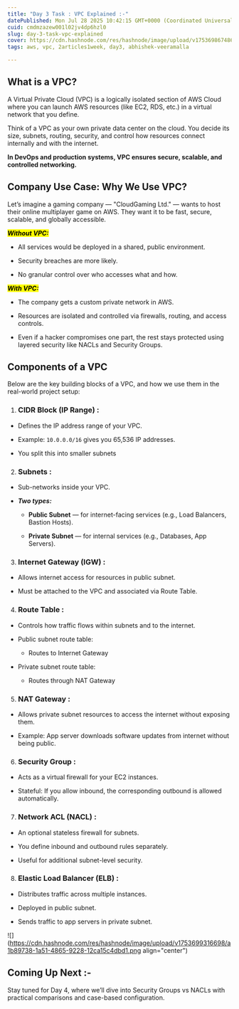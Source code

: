 ```yaml
---
title: "Day 3 Task : VPC Explained :-"
datePublished: Mon Jul 28 2025 10:42:15 GMT+0000 (Coordinated Universal Time)
cuid: cmdmzazew001l02jv4dp6hzl0
slug: day-3-task-vpc-explained
cover: https://cdn.hashnode.com/res/hashnode/image/upload/v1753698674862/529cede6-1ca7-4ea5-87dd-74c4779967d8.png
tags: aws, vpc, 2articles1week, day3, abhishek-veeramalla

---
```


## **What is a VPC?**

A Virtual Private Cloud (VPC) is a logically isolated section of AWS Cloud where you can launch AWS resources (like EC2, RDS, etc.) in a virtual network that you define.

Think of a VPC as your own private data center on the cloud. You decide its size, subnets, routing, security, and control how resources connect internally and with the internet.

**In DevOps and production systems, VPC ensures secure, scalable, and controlled networking.**

## Company Use Case: Why We Use VPC?

Let’s imagine a gaming company — "CloudGaming Ltd." — wants to host their online multiplayer game on AWS. They want it to be fast, secure, scalable, and globally accessible.

***<mark>Without VPC:</mark>***

* All services would be deployed in a shared, public environment.
    
* Security breaches are more likely.
    
* No granular control over who accesses what and how.
    

***<mark>With VPC:</mark>***

* The company gets a custom private network in AWS.
    
* Resources are isolated and controlled via firewalls, routing, and access controls.
    
* Even if a hacker compromises one part, the rest stays protected using layered security like NACLs and Security Groups.
    

## Components of a VPC

Below are the key building blocks of a VPC, and how we use them in the real-world project setup:

1. ### **CIDR Block (IP Range) :**
    

* Defines the IP address range of your VPC.
    
* Example: `10.0.0.0/16` gives you 65,536 IP addresses.
    
* You split this into smaller subnets
    

2. ### **Subnets :**
    

* Sub-networks inside your VPC.
    
* ***Two types:***
    
    * **Public Subnet** — for internet-facing services (e.g., Load Balancers, Bastion Hosts).
        
    * **Private Subnet** — for internal services (e.g., Databases, App Servers).
        

3. ### **Internet Gateway (IGW) :**
    

* Allows internet access for resources in public subnet.
    
* Must be attached to the VPC and associated via Route Table.
    

4. ### **Route Table :**
    

* Controls how traffic flows within subnets and to the internet.
    
* Public subnet route table:
    
    * Routes to Internet Gateway
        
* Private subnet route table:
    
    * Routes through NAT Gateway
        

5. ### **NAT Gateway :**
    

* Allows private subnet resources to access the internet without exposing them.
    
* Example: App server downloads software updates from internet without being public.
    

6. ### **Security Group :**
    

* Acts as a virtual firewall for your EC2 instances.
    
* Stateful: If you allow inbound, the corresponding outbound is allowed automatically.
    

7. ### **Network ACL (NACL) :**
    

* An optional stateless firewall for subnets.
    
* You define inbound and outbound rules separately.
    
* Useful for additional subnet-level security.
    

8. ### **Elastic Load Balancer (ELB) :**
    

* Distributes traffic across multiple instances.
    
* Deployed in public subnet.
    
* Sends traffic to app servers in private subnet.
    

![](https://cdn.hashnode.com/res/hashnode/image/upload/v1753699316698/a1b89738-1a51-4865-9228-12ca15c4dbd1.png align="center")

## Coming Up Next :-

Stay tuned for Day 4, where we’ll dive into Security Groups vs NACLs with practical comparisons and case-based configuration.